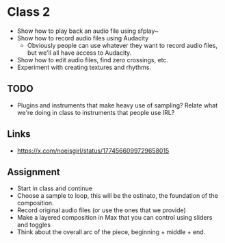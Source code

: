# Class 2
- Show how to play back an audio file using sfplay~
- Show how to record audio files using Audacity
  - Obviously people can use whatever they want to record audio files, but we'll all have access to Audacity.
- Show how to edit audio files, find zero crossings, etc.
- Experiment with creating textures and rhythms.

## TODO
- Plugins and instruments that make heavy use of sampling? Relate what we're doing in class to instruments that people use IRL?

## Links
- https://x.com/noeisgirl/status/1774566099729658015

## Assignment
- Start in class and continue
- Choose a sample to loop, this will be the ostinato, the foundation of the composition.
- Record original audio files (or use the ones that we provide)
- Make a layered composition in Max that you can control using sliders and toggles
- Think about the overall arc of the piece, beginning + middle + end.
